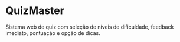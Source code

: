 # QuizMaster
Sistema web de quiz com seleção de níveis de dificuldade, feedback imediato, pontuação e opção de dicas.
